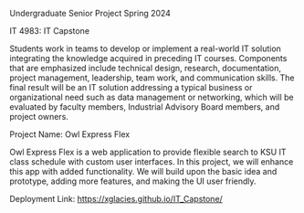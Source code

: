 Undergraduate Senior Project Spring 2024

IT 4983: IT Capstone

  Students work in teams to develop or implement a real-world IT solution integrating the knowledge acquired in preceding IT courses. 
  Components that are emphasized include technical design, research, documentation, project management, leadership, team work, and communication skills. 
  The final result will be an IT solution addressing a typical business or organizational need such as data management or networking, which will be evaluated by faculty members, Industrial Advisory Board members, and project owners.

Project Name: Owl Express Flex

  Owl Express Flex is a web application to provide flexible search to KSU IT class schedule with custom user interfaces.
  In this project, we will enhance this app with added functionality.
  We will build upon the basic idea and prototype, adding more features, and making the UI user friendly.


Deployment Link: https://xglacies.github.io/IT_Capstone/ 
